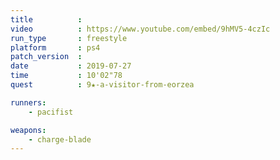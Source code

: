 ```yaml
---
title          :
video          : https://www.youtube.com/embed/9hMV5-4czIc
run_type       : freestyle
platform       : ps4
patch_version  : 
date           : 2019-07-27
time           : 10'02"78
quest          : 9★-a-visitor-from-eorzea

runners:
    - pacifist

weapons:
    - charge-blade
---
```

